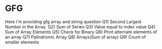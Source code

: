 # GFG
Here i'm providing gfg array and string question
Q1) Second Largest Number in the Array.
Q2) Sum of Series
Q3) Value equal to index value
Q4) Sum of Array Elements
Q5) Check for Binary
Q6) Print alternate elements of an array
Q7) Palindromic Array
Q8) Arrays(Sum of array)
Q9) Count of smaller elements
